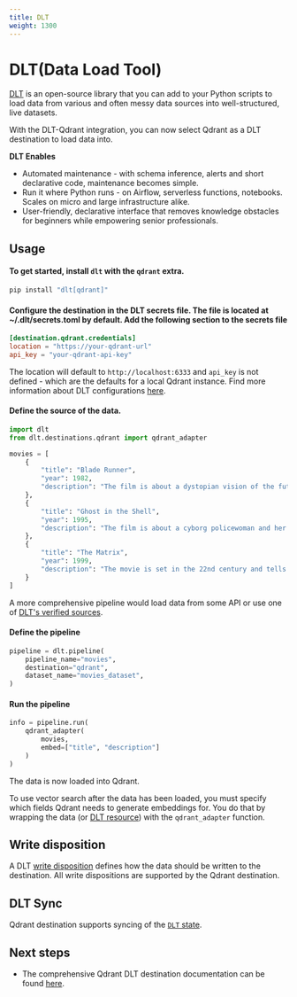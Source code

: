 ```yaml
---
title: DLT
weight: 1300
---
```


# DLT(Data Load Tool)

[DLT](https://dlthub.com/) is an open-source library that you can add to your Python scripts to load data from various and often messy data sources into well-structured, live datasets.

With the DLT-Qdrant integration, you can now select Qdrant as a DLT destination to load data into.

**DLT Enables**

- Automated maintenance - with schema inference, alerts and short declarative code, maintenance becomes simple.
- Run it where Python runs - on Airflow, serverless functions, notebooks. Scales on micro and large infrastructure alike.
- User-friendly, declarative interface that removes knowledge obstacles for beginners while empowering senior professionals.

## Usage

#### To get started, install `dlt` with the `qdrant` extra.

```bash
pip install "dlt[qdrant]"
```

#### Configure the destination in the DLT secrets file. The file is located at ~/.dlt/secrets.toml by default. Add the following section to the secrets file

```toml
[destination.qdrant.credentials]
location = "https://your-qdrant-url"
api_key = "your-qdrant-api-key"
```

The location will default to `http://localhost:6333` and `api_key` is not defined - which are the defaults for a local Qdrant instance.
Find more information about DLT configurations [here](https://dlthub.com/docs/general-usage/credentials).

#### Define the source of the data.

```python
import dlt
from dlt.destinations.qdrant import qdrant_adapter

movies = [
    {
        "title": "Blade Runner",
        "year": 1982,
        "description": "The film is about a dystopian vision of the future that combines noir elements with sci-fi imagery."
    },
    {
        "title": "Ghost in the Shell",
        "year": 1995,
        "description": "The film is about a cyborg policewoman and her partner who set out to find the main culprit behind brain hacking, the Puppet Master."
    },
    {
        "title": "The Matrix",
        "year": 1999,
        "description": "The movie is set in the 22nd century and tells the story of a computer hacker who joins an underground group fighting the powerful computers that rule the earth."
    }
]
```

<aside role="status">
A more comprehensive pipeline would load data from some API or use one of <a href="https://dlthub.com/docs/dlt-ecosystem/verified-sources">DLT's verified sources</a>.
</aside>

#### Define the pipeline

```python
pipeline = dlt.pipeline(
    pipeline_name="movies",
    destination="qdrant",
    dataset_name="movies_dataset",
)
```

#### Run the pipeline

```python
info = pipeline.run(
    qdrant_adapter(
        movies,
        embed=["title", "description"]
    )
)
```

The data is now loaded into Qdrant.

To use vector search after the data has been loaded, you must specify which fields Qdrant needs to generate embeddings for. You do that by wrapping the data (or [DLT resource](https://dlthub.com/docs/general-usage/resource)) with the `qdrant_adapter` function.

## Write disposition

A DLT [write disposition](https://dlthub.com/docs/dlt-ecosystem/destinations/qdrant/#write-disposition) defines how the data should be written to the destination. All write dispositions are supported by the Qdrant destination.

## DLT Sync

Qdrant destination supports syncing of the [`DLT` state](https://dlthub.com/docs/general-usage/state#syncing-state-with-destination).

## Next steps

- The comprehensive Qdrant DLT destination documentation can be found [here](https://dlthub.com/docs/dlt-ecosystem/destinations/qdrant/).
